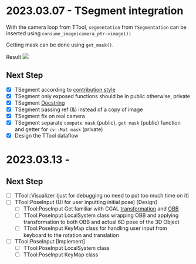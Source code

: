 # 2023.03.07 - TSegment integration
With the camera loop from TTool, `segmentation` from `TSegmentation` can be inserted using `consume_image(camera_ptr->image())`

Getting mask can be done using `get_mask()`.

Result
![](2023.03.07/TSegment-integration.gif)

## Next Step
- [x] TSegment according to [contribution style](https://github.com/ibois-epfl/augmented-carpentry/blob/main/CONTRIBUTING.md)
- [x] TSegment only exposed functions should be in public otherwise, private
- [x] TSegment [Docstring](https://github.com/ibois-epfl/TSlam/blob/main/src/reconstruction/ts_geometric_solver.hh)
- [X] TSegment passing ref (&) instead of a copy of image
- [x] TSegment fix on real camera
- [x] TSegment separate `compute mask` (public), `get mask` (public) function and getter for `cv::Mat mask` (private)
- [X] Design the TTool dataflow

# 2023.03.13 - 
## Next Step
- [ ] TTool::Visualizer (just for debugging no need to put too much time on it)
- [ ] TTool:PoseInput (UI for user inputting initial pose) [Design]
    - [ ] TTool:PoseInput Get familiar with CGAL [transformation](https://doc.cgal.org/latest/Kernel_23/classOptimal_bounding_box/index.html) and [OBB](https://doc.cgal.org/latest/Optimal_bounding_box/index.html)
    - [ ] TTool:PoseInput LocalSystem class wrapping OBB and applying transformation to both OBB and actual 6D pose of the 3D Object
    - [ ] TTool:PoseInput KeyMap class for handling user input from keyboard to the rotation and translation
- [ ] TTool:PoseInput [Implement]
    - [ ] TTool:PoseInput LocalSystem class
    - [ ] TTool:PoseInput KeyMap class